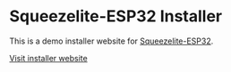 # Squeezelite-ESP32 Installer

This is a demo installer website for [Squeezelite-ESP32](https://github.com/sle118/squeezelite-esp32).

[Visit installer website](https://balloob.github.io/squeezelite-esp32-installer/)
